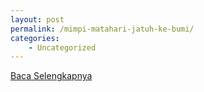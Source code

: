 ```yaml
---
layout: post
permalink: /mimpi-matahari-jatuh-ke-bumi/
categories:
    - Uncategorized
---
```


[Baca Selengkapnya](/03)